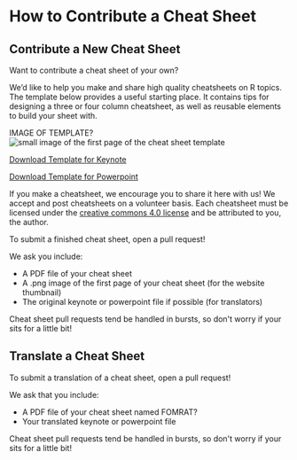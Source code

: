 # How to Contribute a Cheat Sheet

## Contribute a New Cheat Sheet

Want to contribute a cheat sheet of your own?

We’d like to help you make and share high quality cheatsheets on R topics. The template below provides a useful starting place. It contains tips for designing a three or four column cheatsheet, as well as reusable elements to build your sheet with.

IMAGE OF TEMPLATE?
![small image of the first page of the cheat sheet template](https://github.com/rstudio/cheatsheets/blob/master/pngs/0-template.png)

[Download Template for Keynote](https://github.com/rstudio/cheatsheets/raw/master/keynotes/0-template.key)

[Download Template for Powerpoint](https://github.com/rstudio/cheatsheets/raw/master/powerpoints/0-template.pptx)

If you make a cheatsheet, we encourage you to share it here with us! We accept and post cheatsheets on a volunteer basis. Each cheatsheet must be licensed under the [creative commons 4.0 license](https://creativecommons.org/licenses/by/4.0/) and be attributed to you, the author.

To submit a finished cheat sheet, open a pull request!

We ask you include:  
* A PDF file of your cheat sheet
* A .png image of the first page of your cheat sheet (for the website thumbnail)
* The original keynote or powerpoint file if possible (for translators)

Cheat sheet pull requests tend be handled in bursts, so don't worry if your sits for a little bit!


## Translate a Cheat Sheet

To submit a translation of a cheat sheet, open a pull request!

We ask that you include:
* A PDF file of your cheat sheet named FOMRAT?
* Your translated keynote or powerpoint file

Cheat sheet pull requests tend be handled in bursts, so don't worry if your sits for a little bit!





